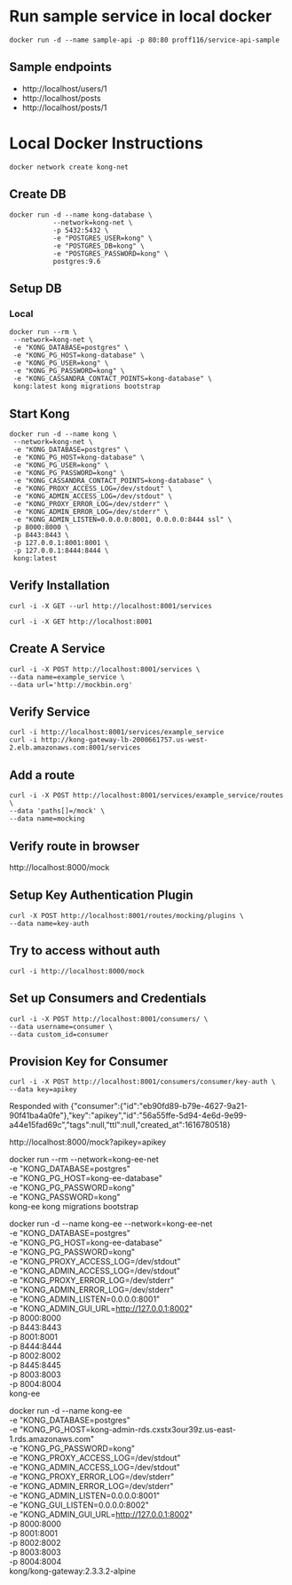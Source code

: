 # Run sample service in local docker
    docker run -d --name sample-api -p 80:80 proff116/service-api-sample

## Sample endpoints
* http://localhost/users/1
* http://localhost/posts
* http://localhost/posts/1


# Local Docker Instructions
    docker network create kong-net

## Create DB
    docker run -d --name kong-database \
               --network=kong-net \
               -p 5432:5432 \
               -e "POSTGRES_USER=kong" \
               -e "POSTGRES_DB=kong" \
               -e "POSTGRES_PASSWORD=kong" \
               postgres:9.6
## Setup DB
### Local
    docker run --rm \
     --network=kong-net \
     -e "KONG_DATABASE=postgres" \
     -e "KONG_PG_HOST=kong-database" \
     -e "KONG_PG_USER=kong" \
     -e "KONG_PG_PASSWORD=kong" \
     -e "KONG_CASSANDRA_CONTACT_POINTS=kong-database" \
     kong:latest kong migrations bootstrap


## Start Kong
    docker run -d --name kong \
     --network=kong-net \
     -e "KONG_DATABASE=postgres" \
     -e "KONG_PG_HOST=kong-database" \
     -e "KONG_PG_USER=kong" \
     -e "KONG_PG_PASSWORD=kong" \
     -e "KONG_CASSANDRA_CONTACT_POINTS=kong-database" \
     -e "KONG_PROXY_ACCESS_LOG=/dev/stdout" \
     -e "KONG_ADMIN_ACCESS_LOG=/dev/stdout" \
     -e "KONG_PROXY_ERROR_LOG=/dev/stderr" \
     -e "KONG_ADMIN_ERROR_LOG=/dev/stderr" \
     -e "KONG_ADMIN_LISTEN=0.0.0.0:8001, 0.0.0.0:8444 ssl" \
     -p 8000:8000 \
     -p 8443:8443 \
     -p 127.0.0.1:8001:8001 \
     -p 127.0.0.1:8444:8444 \
     kong:latest

## Verify Installation
    curl -i -X GET --url http://localhost:8001/services

    curl -i -X GET http://localhost:8001

## Create A Service
    curl -i -X POST http://localhost:8001/services \
    --data name=example_service \
    --data url='http://mockbin.org'

## Verify Service
    curl -i http://localhost:8001/services/example_service
    curl -i http://kong-gateway-lb-2000661757.us-west-2.elb.amazonaws.com:8001/services 

## Add a route
    curl -i -X POST http://localhost:8001/services/example_service/routes \
    --data 'paths[]=/mock' \
    --data name=mocking

## Verify route in browser
http://localhost:8000/mock

## Setup Key Authentication Plugin
    curl -X POST http://localhost:8001/routes/mocking/plugins \
    --data name=key-auth

## Try to access without auth
    curl -i http://localhost:8000/mock

## Set up Consumers and Credentials
    curl -i -X POST http://localhost:8001/consumers/ \
    --data username=consumer \
    --data custom_id=consumer

## Provision Key for Consumer
    curl -i -X POST http://localhost:8001/consumers/consumer/key-auth \
    --data key=apikey

Responded with 
{"consumer":{"id":"eb90fd89-b79e-4627-9a21-90f41ba4a0fe"},"key":"apikey","id":"56a55ffe-5d94-4e6d-9e99-a44e15fad69c","tags":null,"ttl":null,"created_at":1616780518}

http://localhost:8000/mock?apikey=apikey



docker run --rm --network=kong-ee-net \
  -e "KONG_DATABASE=postgres" \
  -e "KONG_PG_HOST=kong-ee-database" \
  -e "KONG_PG_PASSWORD=kong" \
  -e "KONG_PASSWORD=kong" \
  kong-ee kong migrations bootstrap



docker run -d --name kong-ee --network=kong-ee-net \
  -e "KONG_DATABASE=postgres" \
  -e "KONG_PG_HOST=kong-ee-database" \
  -e "KONG_PG_PASSWORD=kong" \
  -e "KONG_PROXY_ACCESS_LOG=/dev/stdout" \
  -e "KONG_ADMIN_ACCESS_LOG=/dev/stdout" \
  -e "KONG_PROXY_ERROR_LOG=/dev/stderr" \
  -e "KONG_ADMIN_ERROR_LOG=/dev/stderr" \
  -e "KONG_ADMIN_LISTEN=0.0.0.0:8001" \
  -e "KONG_ADMIN_GUI_URL=http://127.0.0.1:8002" \
  -p 8000:8000 \
  -p 8443:8443 \
  -p 8001:8001 \
  -p 8444:8444 \
  -p 8002:8002 \
  -p 8445:8445 \
  -p 8003:8003 \
  -p 8004:8004 \
  kong-ee






docker run -d --name kong-ee  \
  -e "KONG_DATABASE=postgres" \
  -e "KONG_PG_HOST=kong-admin-rds.cxstx3our39z.us-east-1.rds.amazonaws.com" \
  -e "KONG_PG_PASSWORD=kong" \
  -e "KONG_PROXY_ACCESS_LOG=/dev/stdout" \
  -e "KONG_ADMIN_ACCESS_LOG=/dev/stdout" \
  -e "KONG_PROXY_ERROR_LOG=/dev/stderr" \
  -e "KONG_ADMIN_ERROR_LOG=/dev/stderr" \
  -e "KONG_ADMIN_LISTEN=0.0.0.0:8001" \
  -e "KONG_GUI_LISTEN=0.0.0.0:8002" \
  -e "KONG_ADMIN_GUI_URL=http://127.0.0.1:8002" \
  -p 8000:8000 \
  -p 8001:8001 \
  -p 8002:8002 \
  -p 8003:8003 \
  -p 8004:8004 \
  kong/kong-gateway:2.3.3.2-alpine
